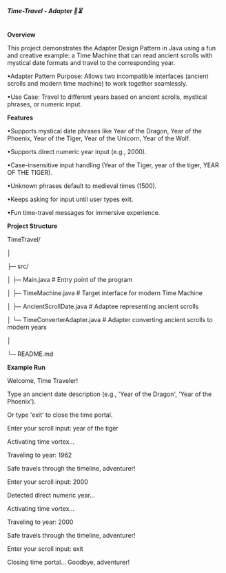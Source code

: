 ###### **Time-Travel - Adapter 🌌⏳**



**Overview**



This project demonstrates the Adapter Design Pattern in Java using a fun and creative example: a Time Machine that can read ancient scrolls with mystical date formats and travel to the corresponding year.

•Adapter Pattern Purpose: Allows two incompatible interfaces (ancient scrolls and modern time machine) to work together seamlessly.

•Use Case: Travel to different years based on ancient scrolls, mystical phrases, or numeric input.



**Features**



•Supports mystical date phrases like Year of the Dragon, Year of the Phoenix, Year of the Tiger, Year of the Unicorn, Year of the Wolf.

•Supports direct numeric year input (e.g., 2000).

•Case-insensitive input handling (Year of the Tiger, year of the tiger, YEAR OF THE TIGER).

•Unknown phrases default to medieval times (1500).

•Keeps asking for input until user types exit.

•Fun time-travel messages for immersive experience.



**Project Structure**



TimeTravel/

│

├─ src/

│   ├─ Main.java                 # Entry point of the program

│   ├─ TimeMachine.java          # Target interface for modern Time Machine

│   ├─ AncientScrollDate.java    # Adaptee representing ancient scrolls

│   └─ TimeConverterAdapter.java # Adapter converting ancient scrolls to modern years

│

└─ README.md



**Example Run**



Welcome, Time Traveler!

Type an ancient date description (e.g., 'Year of the Dragon', 'Year of the Phoenix').

Or type 'exit' to close the time portal.



Enter your scroll input: year of the tiger

Activating time vortex...

Traveling to year: 1962

Safe travels through the timeline, adventurer!



Enter your scroll input: 2000

Detected direct numeric year...

Activating time vortex...

Traveling to year: 2000

Safe travels through the timeline, adventurer!



Enter your scroll input: exit

Closing time portal... Goodbye, adventurer!



